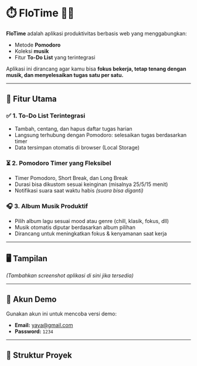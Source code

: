 # ⏱️ FloTime 🎵📝

**FloTime** adalah aplikasi produktivitas berbasis web yang menggabungkan:
- Metode **Pomodoro**
- Koleksi **musik**
- Fitur **To-Do List** yang terintegrasi

Aplikasi ini dirancang agar kamu bisa **fokus bekerja, tetap tenang dengan musik, dan menyelesaikan tugas satu per satu.**

---

## 🚀 Fitur Utama

### ✅ 1. To-Do List Terintegrasi
- Tambah, centang, dan hapus daftar tugas harian
- Langsung terhubung dengan Pomodoro: selesaikan tugas berdasarkan timer
- Data tersimpan otomatis di browser (Local Storage)

### ⏳ 2. Pomodoro Timer yang Fleksibel
- Timer Pomodoro, Short Break, dan Long Break
- Durasi bisa dikustom sesuai keinginan (misalnya 25/5/15 menit)
- Notifikasi suara saat waktu habis *(suara bisa diganti)*

### 🎧 3. Album Musik Produktif
- Pilih album lagu sesuai mood atau genre (chill, klasik, fokus, dll)
- Musik otomatis diputar berdasarkan album pilihan
- Dirancang untuk meningkatkan fokus & kenyamanan saat kerja

---

## 🖥️ Tampilan

*(Tambahkan screenshot aplikasi di sini jika tersedia)*

---

## 🔐 Akun Demo

Gunakan akun ini untuk mencoba versi demo:

- **Email:** yaya@gmail.com  
- **Password:** `1234`

---

## 📁 Struktur Proyek

